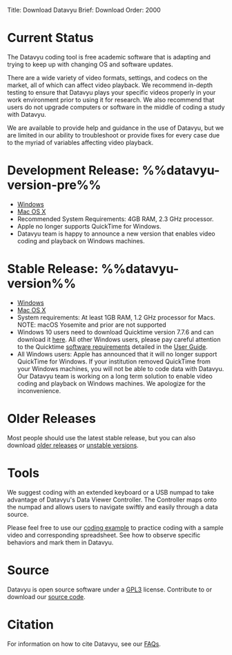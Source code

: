 Title: Download Datavyu
Brief: Download
Order: 2000

# Current Status

The Datavyu coding tool is free academic software that is adapting and trying to keep up with changing OS and software updates.

There are a wide variety of video formats, settings, and codecs on the market, all of which can affect video playback. We recommend in-depth testing to ensure that Datavyu plays your specific videos properly in your work environment prior to using it for research. We also recommend that users do not upgrade computers or software in the middle of coding a study with Datavyu.

We are available to provide help and guidance in the use of Datavyu, but we are limited in our ability to troubleshoot or provide fixes for every case due to the myriad of variables affecting video playback.

# Development Release: %%datavyu-version-pre%%

- [Windows](/releases_pre/Datavyu-Windows-latest.exe)
- [Mac OS X](/releases_pre/Datavyu-OSX-latest.dmg)
- Recommended System Requirements: 4GB RAM, 2.3 GHz processor.
- Apple no longer supports QuickTime for Windows. 
- Datavyu team is happy to announce a new version that enables video coding and playback on Windows machines.

# Stable Release: %%datavyu-version%%

- [Windows](/releases/Datavyu-Windows-latest.exe)
- [Mac OS X](/releases/Datavyu-OSX-latest.dmg)
- System requirements: At least 1GB RAM, 1.2 GHz processor for Macs. NOTE: macOS Yosemite and prior are not supported
- Windows 10 users need to download Quicktime version 7.7.6 and can download it [here](https://support.apple.com/kb/DL1822?locale=en_US). All other Windows users, please pay careful attention to the Quicktime [software requirements](/user-guide/guide/install.html#software-requirements) detailed in the [User Guide](/user-guide/guide.html).
- All Windows users: Apple has announced that it will no longer support QuickTime for Windows. If your institution removed QuickTime from your Windows machines, you will not be able to code data with Datavyu. Our Datavyu team is working on a long term solution to enable video coding and playback on Windows machines. We apologize for the inconvenience.

# Older Releases

Most people should use the latest stable release, but you can also download [older releases](/releases/) or [unstable versions](/releases_pre/).

# Tools

We suggest coding with an extended keyboard or a USB numpad to take advantage of Datavyu's Data Viewer Controller.
The Controller maps onto the numpad and allows users to navigate swiftly and easily through a data source.

Please feel free to use our [coding example](/user-guide/_downloads/DatavyuSample.zip) to practice coding with a sample video and corresponding spreadsheet.
See how to observe specific behaviors and mark them in Datavyu.

# Source

Datavyu is open source software under a [GPL3](https://github.com/databrary/datavyu/blob/master/GPL-LICENSE.txt) license.
Contribute to or download our [source code](https://github.com/databrary/datavyu).

# Citation

For information on how to cite Datavyu, see our [FAQs](http://datavyu.org/user-guide/faq.html#what-is-datavyu-s-citation).
